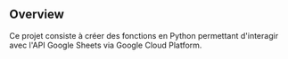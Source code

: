 ## Overview
Ce projet consiste à créer des fonctions en Python permettant d'interagir avec l'API Google Sheets via Google Cloud Platform. 
